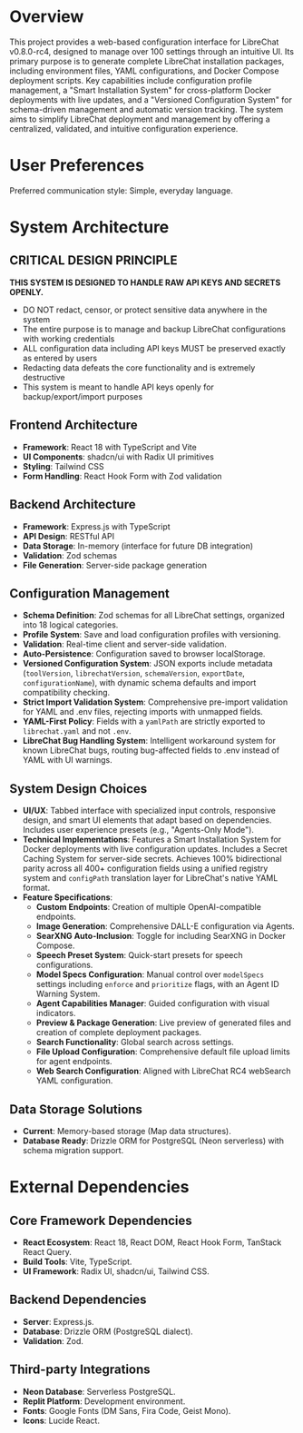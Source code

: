 # Overview

This project provides a web-based configuration interface for LibreChat v0.8.0-rc4, designed to manage over 100 settings through an intuitive UI. Its primary purpose is to generate complete LibreChat installation packages, including environment files, YAML configurations, and Docker Compose deployment scripts. Key capabilities include configuration profile management, a "Smart Installation System" for cross-platform Docker deployments with live updates, and a "Versioned Configuration System" for schema-driven management and automatic version tracking. The system aims to simplify LibreChat deployment and management by offering a centralized, validated, and intuitive configuration experience.

# User Preferences

Preferred communication style: Simple, everyday language.

# System Architecture

## CRITICAL DESIGN PRINCIPLE
**THIS SYSTEM IS DESIGNED TO HANDLE RAW API KEYS AND SECRETS OPENLY.**
- DO NOT redact, censor, or protect sensitive data anywhere in the system
- The entire purpose is to manage and backup LibreChat configurations with working credentials
- ALL configuration data including API keys MUST be preserved exactly as entered by users
- Redacting data defeats the core functionality and is extremely destructive
- This system is meant to handle API keys openly for backup/export/import purposes

## Frontend Architecture
- **Framework**: React 18 with TypeScript and Vite
- **UI Components**: shadcn/ui with Radix UI primitives
- **Styling**: Tailwind CSS
- **Form Handling**: React Hook Form with Zod validation

## Backend Architecture
- **Framework**: Express.js with TypeScript
- **API Design**: RESTful API
- **Data Storage**: In-memory (interface for future DB integration)
- **Validation**: Zod schemas
- **File Generation**: Server-side package generation

## Configuration Management
- **Schema Definition**: Zod schemas for all LibreChat settings, organized into 18 logical categories.
- **Profile System**: Save and load configuration profiles with versioning.
- **Validation**: Real-time client and server-side validation.
- **Auto-Persistence**: Configuration saved to browser localStorage.
- **Versioned Configuration System**: JSON exports include metadata (`toolVersion`, `librechatVersion`, `schemaVersion`, `exportDate`, `configurationName`), with dynamic schema defaults and import compatibility checking.
- **Strict Import Validation System**: Comprehensive pre-import validation for YAML and .env files, rejecting imports with unmapped fields.
- **YAML-First Policy**: Fields with a `yamlPath` are strictly exported to `librechat.yaml` and not `.env`.
- **LibreChat Bug Handling System**: Intelligent workaround system for known LibreChat bugs, routing bug-affected fields to .env instead of YAML with UI warnings.

## System Design Choices
- **UI/UX**: Tabbed interface with specialized input controls, responsive design, and smart UI elements that adapt based on dependencies. Includes user experience presets (e.g., "Agents-Only Mode").
- **Technical Implementations**: Features a Smart Installation System for Docker deployments with live configuration updates. Includes a Secret Caching System for server-side secrets. Achieves 100% bidirectional parity across all 400+ configuration fields using a unified registry system and `configPath` translation layer for LibreChat's native YAML format.
- **Feature Specifications**:
    - **Custom Endpoints**: Creation of multiple OpenAI-compatible endpoints.
    - **Image Generation**: Comprehensive DALL-E configuration via Agents.
    - **SearXNG Auto-Inclusion**: Toggle for including SearXNG in Docker Compose.
    - **Speech Preset System**: Quick-start presets for speech configurations.
    - **Model Specs Configuration**: Manual control over `modelSpecs` settings including `enforce` and `prioritize` flags, with an Agent ID Warning System.
    - **Agent Capabilities Manager**: Guided configuration with visual indicators.
    - **Preview & Package Generation**: Live preview of generated files and creation of complete deployment packages.
    - **Search Functionality**: Global search across settings.
    - **File Upload Configuration**: Comprehensive default file upload limits for agent endpoints.
    - **Web Search Configuration**: Aligned with LibreChat RC4 webSearch YAML configuration.

## Data Storage Solutions
- **Current**: Memory-based storage (Map data structures).
- **Database Ready**: Drizzle ORM for PostgreSQL (Neon serverless) with schema migration support.

# External Dependencies

## Core Framework Dependencies
- **React Ecosystem**: React 18, React DOM, React Hook Form, TanStack React Query.
- **Build Tools**: Vite, TypeScript.
- **UI Framework**: Radix UI, shadcn/ui, Tailwind CSS.

## Backend Dependencies
- **Server**: Express.js.
- **Database**: Drizzle ORM (PostgreSQL dialect).
- **Validation**: Zod.

## Third-party Integrations
- **Neon Database**: Serverless PostgreSQL.
- **Replit Platform**: Development environment.
- **Fonts**: Google Fonts (DM Sans, Fira Code, Geist Mono).
- **Icons**: Lucide React.